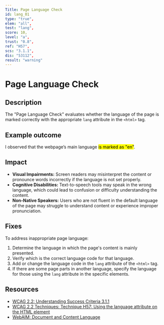 ```yaml
---
Title: Page Language Check
id: lang_01
type: "true",
elem: "all",
test: "lang",
score: 10,
level: "a",
trust: "0.8",
ref: "H57",
scs: "3.1.1",
dis: "53112",
result: "warning"
---
```


# Page Language Check

## Description

The "Page Language Check" evaluates whether the language of the page is marked correctly with the appropriate <code>lang</code> attribute in the <code>&lt;html&gt;</code> tag.

## Example outcome

I observed that the webpage’s main language <mark>is marked as \"en\"</mark>.

## Impact

- **Visual Impairments:** Screen readers may misinterpret the content or pronounce words incorrectly if the language is not set properly.
- **Cognitive Disabilities:** Text-to-speech tools may speak in the wrong language, which could lead to confusion or difficulty understanding the content.
- **Non-Native Speakers:** Users who are not fluent in the default language of the page may struggle to understand content or experience improper pronunciation.

## Fixes

To address inappropriate page language:

1. Determine the language in which the page's content is mainly presented.
2. Verify which is the correct language code for that language.
3. Add or change the language code in the <code>lang</code> attribute of the <code>&lt;html&gt;</code> tag.
4. If there are some page parts in another language, specify the language for those using the <code>lang</code> attribute in the specific elements.

## Resources

- [WCAG 2.2: Understanding Success Criteria 3.1.1](https://www.w3.org/WAI/WCAG22/Understanding/language-of-page)
- [WCAG 2.2 Techniques: Technique H57: Using the language attribute on the HTML element](https://www.w3.org/WAI/WCAG22/Techniques/html/H57)
- [WebAIM: Document and Content Language](https://webaim.org/techniques/language/)
